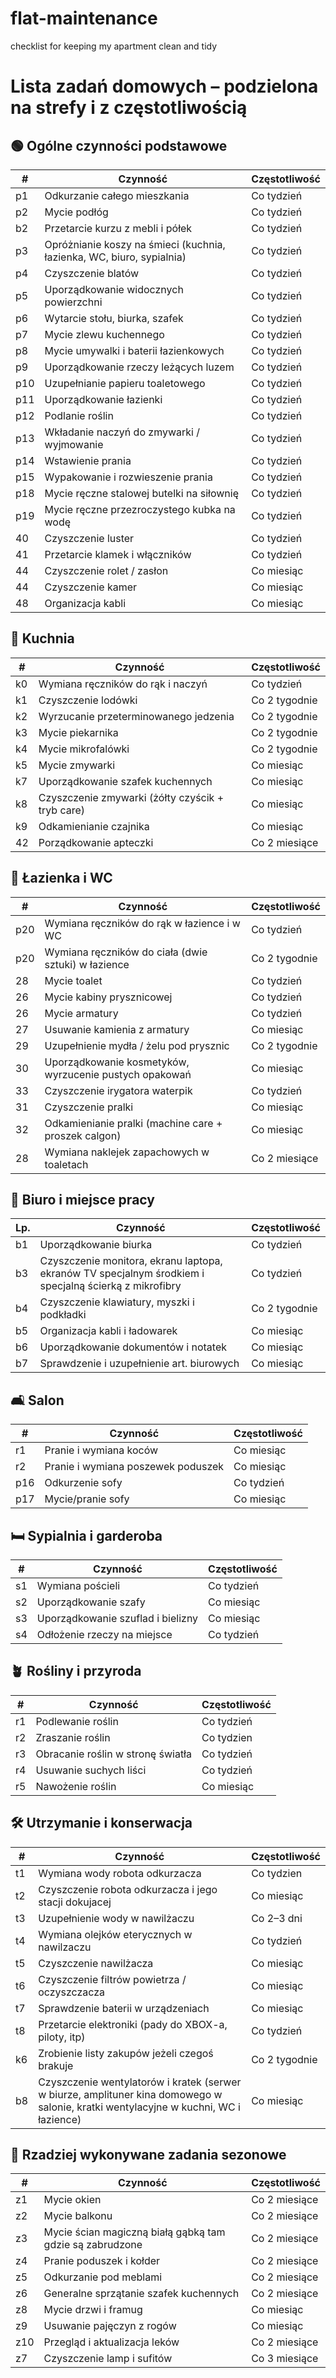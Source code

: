 # flat-maintenance
checklist for keeping my apartment clean and tidy


# Lista zadań domowych – podzielona na strefy i z częstotliwością

## 🟢 Ogólne czynności podstawowe

| #  | Czynność                                          | Częstotliwość |
| -- | ------------------------------------------------- | ------------- |
| p1  | Odkurzanie całego mieszkania                     | Co tydzień    |
| p2  | Mycie podłóg                                     | Co tydzień    |
| b2  | Przetarcie kurzu z mebli i półek                 | Co tydzień    |
| p3  | Opróżnianie koszy na śmieci (kuchnia, łazienka, WC, biuro, sypialnia)                      | Co tydzień    |
| p4  | Czyszczenie blatów                               | Co tydzień    |
| p5  | Uporządkowanie widocznych powierzchni            | Co tydzień    |
| p6  | Wytarcie stołu, biurka, szafek                   | Co tydzień    |
| p7  | Mycie zlewu kuchennego                           | Co tydzień    |
| p8  | Mycie umywalki i baterii łazienkowych            | Co tydzień    |
| p9  | Uporządkowanie rzeczy leżących luzem             | Co tydzień    |
| p10 | Uzupełnianie papieru toaletowego                 | Co tydzień    |
| p11 | Uporządkowanie łazienki                          | Co tydzień    |
| p12 | Podlanie roślin                                  | Co tydzień    |
| p13 | Wkładanie naczyń do zmywarki / wyjmowanie        | Co tydzień    |
| p14 | Wstawienie prania                                | Co tydzień    |
| p15 | Wypakowanie i rozwieszenie prania                | Co tydzień    |
| p18 | Mycie ręczne stalowej butelki na siłownię        | Co tydzień    |
| p19 | Mycie ręczne przezroczystego kubka na wodę       | Co tydzień    |
| 40 | Czyszczenie luster                      | Co tydzień    |
| 41 | Przetarcie klamek i włączników          | Co tydzień    |
| 44 | Czyszczenie rolet / zasłon              | Co miesiąc    |
| 44 | Czyszczenie kamer              | Co miesiąc    |
| 48 | Organizacja kabli              | Co miesiąc    |

## 🍳 Kuchnia

| #  | Czynność                                         | Częstotliwość |
| -- | ------------------------------------------------ | ------------- |
| k0 | Wymiana ręczników do rąk i naczyń                | Co tydzień    |
| k1 | Czyszczenie lodówki                              | Co 2 tygodnie |
| k2 | Wyrzucanie przeterminowanego jedzenia            | Co 2 tygodnie |
| k3 | Mycie piekarnika                                 | Co 2 tygodnie |
| k4 | Mycie mikrofalówki                               | Co 2 tygodnie |
| k5 | Mycie zmywarki                                   | Co miesiąc    |
| k7 | Uporządkowanie szafek kuchennych                 | Co miesiąc    |
| k8 | Czyszczenie zmywarki (żółty czyścik + tryb care) | Co miesiąc    |
| k9 | Odkamienianie czajnika                           | Co miesiąc    |
| 42 | Porządkowanie apteczki                           | Co 2 miesiące |

## 🚿 Łazienka i WC

| #  | Czynność                                      | Częstotliwość |
| -- | --------------------------------------------- | ------------- |
| p20 | Wymiana ręczników do rąk w łazience i w WC | Co tydzień    |
| p20 | Wymiana ręczników do ciała (dwie sztuki) w łazience | Co 2 tygodnie    |
| 28 | Mycie toalet                             | Co tydzień    |
| 26 | Mycie kabiny prysznicowej                     | Co tydzień    |
| 26 | Mycie armatury                                | Co tydzień    |
| 27 | Usuwanie kamienia z armatury                  | Co miesiąc    |
| 29 | Uzupełnienie mydła / żelu pod prysznic        | Co 2 tygodnie |
| 30 | Uporządkowanie kosmetyków, wyrzucenie pustych opakowań| Co miesiąc    |
| 33 | Czyszczenie irygatora waterpik                | Co tydzień    |
| 31 | Czyszczenie pralki                            | Co miesiąc    |
| 32 | Odkamienianie pralki (machine care + proszek calgon) | Co miesiąc    |
| 28 | Wymiana naklejek zapachowych w toaletach                             | Co 2 miesiące    |

## 🏢 Biuro i miejsce pracy

| Lp. | Czynność                                    | Częstotliwość |
| --- | ------------------------------------------- | ------------- |
| b1   | Uporządkowanie biurka                       | Co tydzień    |
| b3   | Czyszczenie monitora, ekranu laptopa, ekranów TV specjalnym środkiem i specjalną ścierką z mikrofibry       | Co tydzień    |
| b4   | Czyszczenie klawiatury, myszki i podkładki  | Co 2 tygodnie |
| b5   | Organizacja kabli i ładowarek               | Co miesiąc    |
| b6   | Uporządkowanie dokumentów i notatek         | Co miesiąc    |
| b7   | Sprawdzenie i uzupełnienie art. biurowych   | Co miesiąc    |

## 🛋️ Salon

| #  | Czynność                          | Częstotliwość |
| -- | --------------------------------- | ------------- |
| r1 | Pranie i wymiana koców            | Co miesiąc    |
| r2 | Pranie i wymiana poszewek poduszek         | Co miesiąc    |
| p16 | Odkurzenie sofy                  | Co tydzień    |
| p17 | Mycie/pranie sofy                | Co miesiąc    |


## 🛏️ Sypialnia i garderoba

| #  | Czynność                          | Częstotliwość |
| -- | --------------------------------- | ------------- |
| s1 | Wymiana pościeli                  | Co tydzień    |
| s2 | Uporządkowanie szafy              | Co miesiąc    |
| s3 | Uporządkowanie szuflad i bielizny | Co miesiąc    |
| s4 | Odłożenie rzeczy na miejsce       | Co tydzień    |

## 🪴 Rośliny i przyroda

| #  | Czynność                          | Częstotliwość |
| -- | --------------------------------- | ------------- |
| r1 | Podlewanie roślin                 | Co tydzień    |
| r2 | Zraszanie roślin                  | Co tydzien    |
| r3 | Obracanie roślin w stronę światła | Co tydzień    |
| r4 | Usuwanie suchych liści            | Co tydzień    |
| r5 | Nawożenie roślin                  | Co miesiąc    |

## 🛠️ Utrzymanie i konserwacja

| #  | Czynność                                         | Częstotliwość |
| -- | ------------------------------------------------ | ------------- |
| t1 | Wymiana wody robota odkurzacza     | Co tydzien    |
| t2 | Czyszczenie robota odkurzacza i jego stacji dokujacej     | Co miesiąc    |
| t3 | Uzupełnienie wody w nawilżaczu                   | Co 2–3 dni    |
| t4 | Wymiana olejków eterycznych w nawilzaczu                      | Co tydzień    |
| t5 | Czyszczenie nawilżacza                           | Co miesiąc |
| t6 | Czyszczenie filtrów powietrza / oczyszczacza     | Co miesiąc    |
| t7 | Sprawdzenie baterii w urządzeniach               | Co miesiąc    |
| t8 | Przetarcie elektroniki (pady do XBOX-a, piloty, itp)       | Co tydzień    |
| k6 | Zrobienie listy zakupów jeżeli czegoś brakuje    | Co 2 tygodnie |
| b8 | Czyszczenie wentylatorów i kratek (serwer w biurze, amplituner kina domowego w salonie, kratki wentylacyjne w kuchni, WC i łazience)  | Co miesiąc    |

## 🔁 Rzadziej wykonywane zadania sezonowe

| #  | Czynność                               | Częstotliwość |
| -- | -------------------------------------- | ------------- |
| z1 | Mycie okien                            | Co 2 miesiące |
| z2 | Mycie balkonu                            | Co 2 miesiące |
| z3 | Mycie ścian magiczną białą gąbką tam gdzie są zabrudzone                            | Co 2 miesiące |
| z4 | Pranie poduszek i kołder               | Co 2 miesiące |
| z5 | Odkurzanie pod meblami                 | Co 2 miesiące |
| z6 | Generalne sprzątanie szafek kuchennych | Co 2 miesiące |
| z8 | Mycie drzwi i framug                   | Co miesiąc |
| z9 | Usuwanie pajęczyn z rogów              | Co miesiąc |
| z10 | Przegląd i aktualizacja leków          | Co 2 miesiące |
| z7 | Czyszczenie lamp i sufitów           | Co 3 miesiące |
